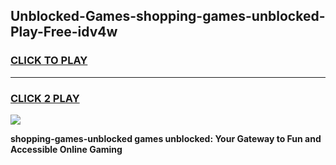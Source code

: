 
## Unblocked-Games-shopping-games-unblocked-Play-Free-idv4w
<h3>
<a href="https://premium76.site?title=shopping-games-unblocked&ref=20A">CLICK TO PLAY</a></h3>
<hr>

<h3>
<a href="https://premium76.site?title=shopping-games-unblocked&ref=20A">CLICK 2 PLAY</a>
  
</h3>

<a href="https://premium76.site?title=shopping-games-unblocked&ref=20A"><img src="https://clearcache.store/games.png"></a>


**shopping-games-unblocked games unblocked: Your Gateway to Fun and Accessible Online Gaming**
